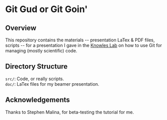 # Git Gud or Git Goin'
## Overview
This repository contains the materials -- presentation LaTex & PDF files, scripts -- for a presentation I gave in the [Knowles Lab](https://daklab.github.io/) on how to use Git for managing (mostly scientific) code.

## Directory Structure
`src/`: Code, or really scripts.  
`doc/`: LaTex files for my beamer presentation.  

## Acknowledgements
Thanks to Stephen Malina, <add your name here> for beta-testing the tutorial for me.
